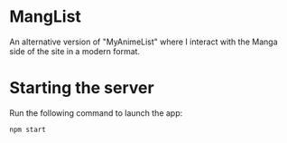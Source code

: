 # MangList
An alternative version of "MyAnimeList" where I interact with the Manga side of the site in a modern format.

# Starting the server
Run the following command to launch the app:
```
npm start
```
